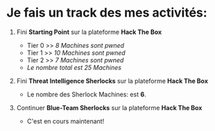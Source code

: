 # Je fais un track des mes activités:

1. Fini **Starting Point** sur la plateforme **Hack The Box**
    - Tier 0 >> *8 Machines sont pwned*
    - Tier 1 >> *10 Machines sont pwned*
    - Tier 2 >> *7 Machines sont pwned*
    - *Le nombre total est 25 Machines*

2. Fini **Threat Intelligence Sherlocks** sur la plateforme **Hack The Box**
    - Le nombre des Sherlock Machines: est **6**.

3. Continuer **Blue-Team Sherlocks** sur la plateforme **Hack The Box**
    - C'est en cours maintenant!
